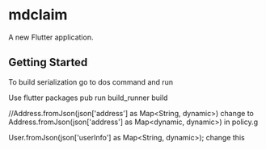 # mdclaim

A new Flutter application.

## Getting Started


To build serialization go to dos command and run

Use flutter packages pub run build_runner build

//Address.fromJson(json['address'] as Map<String, dynamic>) change to
Address.fromJson(json['address'] as Map<dynamic, dynamic>) in policy.g

User.fromJson(json['userInfo'] as Map<String, dynamic>); change this